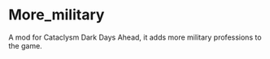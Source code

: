# More_military
A mod for Cataclysm Dark Days Ahead, it adds more military professions to the game.
